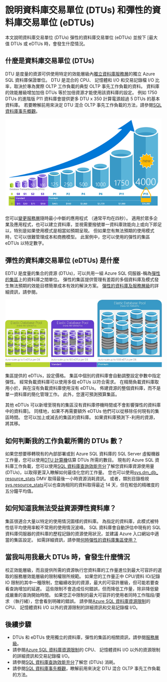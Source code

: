 <properties
    pageTitle="SQL 資料庫︰ 什麼是 DTU？ |Microsoft Azure"
    description="了解哪些 Azure SQL 資料庫交易單位是。"
    keywords="資料庫選項，資料庫效能"
    services="sql-database"
    documentationCenter=""
    authors="CarlRabeler"
    manager="jhubbard"
    editor="CarlRabeler"/>

<tags
    ms.service="sql-database"
    ms.devlang="na"
    ms.topic="get-started-article"
    ms.tgt_pltfrm="na"
    ms.workload="NA"
    ms.date="09/06/2016"
    ms.author="carlrab"/>

# <a name="explaining-database-transaction-units-dtus-and-elastic-database-transaction-units-edtus"></a>說明資料庫交易單位 (DTUs) 和彈性的資料庫交易單位 (eDTUs)

本文說明資料庫交易單位 (DTUs) 彈性的資料庫交易單位 (eDTUs) 並按下 [最大值 DTUs 或 eDTUs 時，會發生什麼情況。  

## <a name="what-are-database-transaction-units-dtus"></a>什麼是資料庫交易單位 (DTUs)

DTU 是度量的資源可供使用特定的效能層級內[獨立資料庫服務層](sql-database-service-tiers.md#standalone-database-service-tiers-and-performance-levels)的獨立 Azure SQL 資料庫保證單位。 DTU 是混合的 CPU、 記憶體和 I/O 和交易記錄檔 I/O 比率，取決於專為實際 OLTP 工作負載的典型 OLTP 事先工作負載的資料。 資料庫的效能層級增加加倍 DTUs 等於加倍資源才能使用該資料庫的設定。 例如 1750 DTUs 的進階版 P11 資料庫會提供更多 DTU x 350 計算電源超過 5 DTUs 的基本資料庫。 若要瞭解前用來決定 DTU 混合 OLTP 事先工作負載的方法，請參閱[SQL 資料庫事先概觀](sql-database-benchmark-overview.md)。

![SQL 資料庫簡介︰ 單一層級，資料庫 DTUs](./media/sql-database-what-is-a-dtu/single_db_dtus.png)

您可以[變更服務層](sql-database-scale-up.md)隨時最小中斷的應用程式 （通常平均在四秒）。 適用於眾多企業及應用程式，也可以建立資料庫，並視需要撥號單一資料庫效能向上或向下即足以，特別是如果使用模式是相當如預期呈現。 但如果您有無法預期的使用模式時，它可以很難管理成本和商務模型。 此案例中，您可以使用的彈性的集區 eDTUs 以特定數字。

## <a name="what-are-elastic-database-transaction-units-edtus"></a>彈性的資料庫交易單位 (eDTUs) 是什麼

EDTU 是度量的集合的資源 (DTUs)，可以共用一組 Azure SQL 伺服器-稱為[彈性的集區](sql-database-elastic-pool.png)上的資料庫之間單位。 彈性的集區提供管理有差距的多個資料庫及模式發生無法預期的效能目標簡單成本有效的解決方案。 [彈性的資料庫及服務層級](sql-database-service-tiers.md#elastic-pool-service-tiers-and-performance-in-edtus)的詳細資訊，請參閱。

![SQL 資料庫簡介︰ eDTUs 層和層級](./media/sql-database-what-is-a-dtu/sqldb_elastic_pools.png)

集區提供的 eDTUs，設定價格。 集區中個別的資料庫會自動調整設定參數中指定彈性。 經常負載資料庫可以使用多個 eDTUs 以符合需求。 在精簡負載資料庫取用小於，與在沒有負載資料庫使用沒有 eDTUs。 佈建資源的整個資料庫，而不是單一資料庫的簡化管理工作。 此外，您還可預測預算集區。

其他 eDTUs 可以新增至現有的集區沒有資料庫停機時間或不會影響彈性的資料庫中的資料庫]。 同樣地，如果不再需要額外 eDTUs 他們可以從移除任何現有的集區時間。 您可以加上或減去的集區的資料庫。 如果資料庫預測下-利用的資源，將其移。

## <a name="how-can-i-determine-the-number-of-dtus-needed-by-my-workload"></a>如何判斷我的工作負載所需的 DTUs 數？

如果您想要移轉現有的內部部署或到 Azure SQL 資料庫的 SQL Server 虛擬機器工作量，您可以使用[DTU 計算機](http://dtucalculator.azurewebsites.net/)估算 DTUs 所需的數目。 現有的 Azure SQL 資料庫工作負載，您可以使用[SQL 資料庫查詢效能充分](sql-database-query-performance.md)了解您資料庫資源使用量 (DTUs)，以取得更深入瞭解如何最佳化您的工作量。 您也可以使用[sys.dm_db_ resource_stats](https://msdn.microsoft.com/library/dn800981.aspx) DMV 取得最後一小時資源消耗資訊。 或者，類別目錄檢視[sys.resource_stats](http://msdn.microsoft.com/library/dn269979.aspx)可以也查詢相同的資料取得最近 14 天，但在較低的精確度的五分鐘平均值。

## <a name="how-do-i-know-if-i-could-benefit-from-an-elastic-pool-of-resources"></a>如何知道我無法受益資源彈性資料庫？

集區很適合大量以特定的使用情況圖樣的資料庫。 為指定的資料庫，此模式被特性低平均使用率較不常用的使用情況波峰。 SQL 資料庫會自動評估中現有的 SQL 資料庫伺服器的資料庫的歷程記錄的資源使用狀況，並建議 Azure 入口網站中適當的集區設定。 如需詳細資訊，請參閱[何時彈性的資料庫集區使用？](sql-database-elastic-pool-guidance.md)

## <a name="what-happens-when-i-hit-my-maximum-dtus"></a>當我叫用我最大 DTUs 時，會發生什麼情況

校正效能層級，而且提供所需的資源執行您資料庫的工作量進位到最大可容許的選取的服務層效能層級的限制權限所規範。 如果您的工作量正中 CPU/資料 IO/記錄 IO 限制的其中一種限制，您繼續收到的資源，最大的可容許層級，但可能若要查看查詢增加的延遲。 這些限制不會造成任何錯誤，但而降低工作量，除非降低變成嚴重的查詢開始時間。 如果您正中限制的最大可容許的使用者同時工作階段/要求 （執行緒），您會看到明確的錯誤。 請參閱[Azure SQL 資料庫資源限制](sql-database-resource-limits.md)的 CPU、 記憶體資料 I/O 以外的資源限制的詳細資訊和交易記錄檔 I/O。

## <a name="next-steps"></a>後續步驟

- DTUs 和 eDTUs 使用獨立的資料庫，彈性的集區的相關資訊，請參閱[服務層級](sql-database-service-tiers.md)。
- 請參閱[Azure SQL 資料庫資源限制](sql-database-resource-limits.md)的 CPU、 記憶體資料 I/O 以外的資源限制的詳細資訊和交易記錄檔 I/O。
- 請參閱[SQL 資料庫查詢效能充分](sql-database-query-performance.md)了解您 (DTUs) 消耗。
- 請參閱[SQL 資料庫事先概觀](sql-database-benchmark-overview.md)，瞭解前用來決定 DTU 混合 OLTP 事先工作負載的方法。